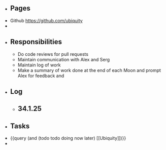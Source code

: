 - ## Pages
- Github https://github.com/ubiquity
-
- ## Responsibilities
	- Do code reviews for pull requests
	- Maintain communication with Alex and Serg
	- Maintain log of work
	- Make a summary of work done at the end of each Moon and prompt Alex for feedback and
- ## Log
	- 34.1.25
		-
- ## Tasks
- {{query (and (todo  todo doing now later) [[Ubiquity]])}}
-